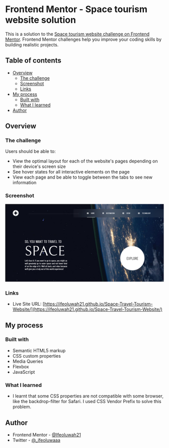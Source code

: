 # Frontend Mentor - Space tourism website solution

This is a solution to the [Space tourism website challenge on Frontend Mentor](https://www.frontendmentor.io/challenges/space-tourism-multipage-website-gRWj1URZ3). Frontend Mentor challenges help you improve your coding skills by building realistic projects.

## Table of contents

- [Overview](#overview)
  - [The challenge](#the-challenge)
  - [Screenshot](#screenshot)
  - [Links](#links)
- [My process](#my-process)
  - [Built with](#built-with)
  - [What I learned](#what-i-learned)
- [Author](#author)

## Overview

### The challenge

Users should be able to:

- View the optimal layout for each of the website's pages depending on their device's screen size
- See hover states for all interactive elements on the page
- View each page and be able to toggle between the tabs to see new information

### Screenshot

![](./assets/Screenshot.png)

### Links

- Live Site URL: [https://ifeoluwah21.github.io/Space-Travel-Tourism-Website/](https://ifeoluwah21.github.io/Space-Travel-Tourism-Website/)

## My process

### Built with

- Semantic HTML5 markup
- CSS custom properties
- Media Queries
- Flexbox
- JavaScript

### What I learned

- I learnt that some CSS properties are not compatible with some browser, like the backdrop-filter for Safari. I used CSS Vendor Prefix to solve this problem.

## Author

- Frontend Mentor - [@Ifeoluwah21](https://www.frontendmentor.io/profile/ifeoluwah21)
- Twitter - [@\_ifeoluwaaa](https://www.twitter.com/_ifeoluwaaa_)
